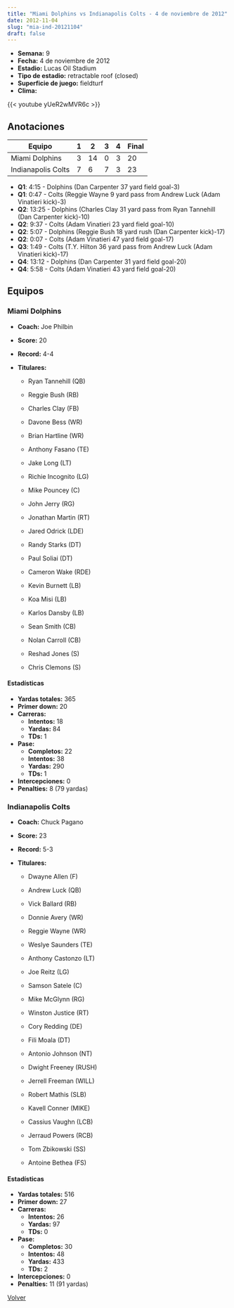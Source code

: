 ```yaml
---
title: "Miami Dolphins vs Indianapolis Colts - 4 de noviembre de 2012"
date: 2012-11-04
slug: "mia-ind-20121104"
draft: false
---
```


- **Semana:** 9
- **Fecha:** 4 de noviembre de 2012
- **Estadio:** Lucas Oil Stadium
- **Tipo de estadio:** retractable roof (closed)
- **Superficie de juego:** fieldturf
- **Clima:** 


{{< youtube yUeR2wMVR6c >}}


## Anotaciones
| Equipo | 1 | 2 | 3 | 4 | Final |
|--------|---|---|---|---|-------|
| Miami Dolphins  | 3 | 14 | 0 | 3  | 20 |
| Indianapolis Colts  | 7 | 6 | 7 | 3  | 23 |
- **Q1**: 4:15 - Dolphins (Dan Carpenter 37 yard field goal-3)
- **Q1**: 0:47 - Colts (Reggie Wayne 9 yard pass from Andrew Luck (Adam Vinatieri kick)-3)
- **Q2**: 13:25 - Dolphins (Charles Clay 31 yard pass from Ryan Tannehill (Dan Carpenter kick)-10)
- **Q2**: 9:37 - Colts (Adam Vinatieri 23 yard field goal-10)
- **Q2**: 5:07 - Dolphins (Reggie Bush 18 yard rush (Dan Carpenter kick)-17)
- **Q2**: 0:07 - Colts (Adam Vinatieri 47 yard field goal-17)
- **Q3**: 1:49 - Colts (T.Y. Hilton 36 yard pass from Andrew Luck (Adam Vinatieri kick)-17)
- **Q4**: 13:12 - Dolphins (Dan Carpenter 31 yard field goal-20)
- **Q4**: 5:58 - Colts (Adam Vinatieri 43 yard field goal-20)


## Equipos


### Miami Dolphins
* **Coach:** Joe Philbin
* **Score:** 20
* **Record:** 4-4
* **Titulares:** 

  * Ryan Tannehill (QB) 

  * Reggie Bush (RB) 

  * Charles Clay (FB) 

  * Davone Bess (WR) 

  * Brian Hartline (WR) 

  * Anthony Fasano (TE) 

  * Jake Long (LT) 

  * Richie Incognito (LG) 

  * Mike Pouncey (C) 

  * John Jerry (RG) 

  * Jonathan Martin (RT) 

  * Jared Odrick (LDE) 

  * Randy Starks (DT) 

  * Paul Soliai (DT) 

  * Cameron Wake (RDE) 

  * Kevin Burnett (LB) 

  * Koa Misi (LB) 

  * Karlos Dansby (LB) 

  * Sean Smith (CB) 

  * Nolan Carroll (CB) 

  * Reshad Jones (S) 

  * Chris Clemons (S) 

#### Estadísticas
* **Yardas totales:** 365
* **Primer down:** 20
* **Carreras:**
  * **Intentos:** 18
  * **Yardas:** 84
  * **TDs:** 1
* **Pase:**
  * **Completos:** 22
  * **Intentos:** 38
  * **Yardas:** 290
  * **TDs:** 1
* **Intercepciones:** 0
* **Penalties:** 8 (79 yardas)

### Indianapolis Colts
* **Coach:** Chuck Pagano
* **Score:** 23
* **Record:** 5-3
* **Titulares:** 

  * Dwayne Allen (F) 

  * Andrew Luck (QB) 

  * Vick Ballard (RB) 

  * Donnie Avery (WR) 

  * Reggie Wayne (WR) 

  * Weslye Saunders (TE) 

  * Anthony Castonzo (LT) 

  * Joe Reitz (LG) 

  * Samson Satele (C) 

  * Mike McGlynn (RG) 

  * Winston Justice (RT) 

  * Cory Redding (DE) 

  * Fili Moala (DT) 

  * Antonio Johnson (NT) 

  * Dwight Freeney (RUSH) 

  * Jerrell Freeman (WILL) 

  * Robert Mathis (SLB) 

  * Kavell Conner (MIKE) 

  * Cassius Vaughn (LCB) 

  * Jerraud Powers (RCB) 

  * Tom Zbikowski (SS) 

  * Antoine Bethea (FS) 

#### Estadísticas
* **Yardas totales:** 516
* **Primer down:** 27
* **Carreras:**
  * **Intentos:** 26
  * **Yardas:** 97
  * **TDs:** 0
* **Pase:**
  * **Completos:** 30
  * **Intentos:** 48
  * **Yardas:** 433
  * **TDs:** 2
* **Intercepciones:** 0
* **Penalties:** 11 (91 yardas)


[Volver](/historia/2012)

